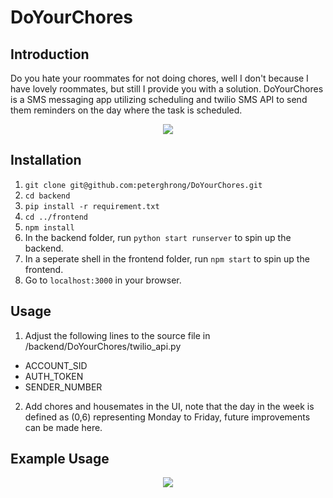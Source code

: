 # DoYourChores

## Introduction
Do you hate your roommates for not doing chores, well I don't because I have lovely roommates, but still I provide you with a solution.
DoYourChores is a SMS messaging app utilizing scheduling and twilio SMS API to send them reminders on the day where the task is scheduled.

<p align="center">
    <img src="https://user-images.githubusercontent.com/66083521/138386851-4d55f89b-371a-4096-843f-702b88c83394.png">
</p>

## Installation
1. `git clone git@github.com:peterghrong/DoYourChores.git`
2. `cd backend`
3. `pip install -r requirement.txt`
4. `cd ../frontend`
5. `npm install`
6. In the backend folder, run `python start runserver` to spin up the backend. 
7. In a seperate shell in the frontend folder, run `npm start` to spin up the frontend.
8. Go to `localhost:3000` in your browser.

## Usage
1. Adjust the following lines to the source file in /backend/DoYourChores/twilio_api.py
- ACCOUNT_SID
- AUTH_TOKEN
- SENDER_NUMBER

2. Add chores and housemates in the UI, note that the day in the week is defined as (0,6) representing Monday to Friday, future improvements can be made here.

## Example Usage
<p align="center">
    <img src="https://user-images.githubusercontent.com/66083521/138387960-498eb456-f3dc-4991-95d6-17e09f46e02d.png">
</p>
